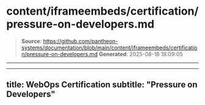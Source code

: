 # content/iframeembeds/certification/pressure-on-developers.md

> **Source**: https://github.com/pantheon-systems/documentation/blob/main/content/iframeembeds/certification/pressure-on-developers.md
> **Generated**: 2025-08-18 18:09:05

---

---
title: WebOps Certification
subtitle: "Pressure on Developers"
---

<Partial file="certification-guide/pressure-on-developers.md" />
